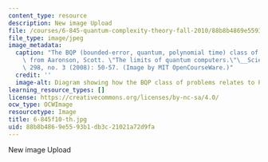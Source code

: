 ```yaml
---
content_type: resource
description: New image Upload
file: /courses/6-845-quantum-complexity-theory-fall-2010/88b8b4869e5593b1db3c21021a72d9fa_6-845f10-th.jpg
file_type: image/jpeg
image_metadata:
  caption: "The BQP (bounded-error, quantum, polynomial time) class of problems. Adapted\
    \ from Aaronson, Scott. \"The limits of quantum computers.\"\__Scientific American_\
    \ 298, no. 3 (2008): 50-57. (Image by MIT OpenCourseWare.)"
  credit: ''
  image-alt: Diagram showing how the BQP class of problems relates to P, NP, and PSPACE.
learning_resource_types: []
license: https://creativecommons.org/licenses/by-nc-sa/4.0/
ocw_type: OCWImage
resourcetype: Image
title: 6-845f10-th.jpg
uid: 88b8b486-9e55-93b1-db3c-21021a72d9fa
---
```

New image Upload